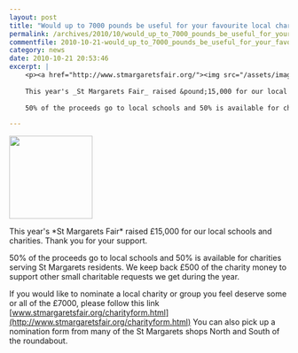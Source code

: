 ```yaml
---
layout: post
title: "Would up to 7000 pounds be useful for your favourite local charity?"
permalink: /archives/2010/10/would_up_to_7000_pounds_be_useful_for_your_favouri.html
commentfile: 2010-10-21-would_up_to_7000_pounds_be_useful_for_your_favouri
category: news
date: 2010-10-21 20:53:46
excerpt: |
    <p><a href="http://www.stmargaretsfair.org/"><img src="/assets/images/2010/SMFLogo180.gif" height="150" width="150" class="right"/></a></p> 
    
    This year's _St Margarets Fair_ raised &pound;15,000 for our local schools and charities.  Thank you for your support.
    
    50% of the proceeds go to local schools and 50% is available for charities serving St Margarets residents.  We keep back &pound;500 of the charity money to support other small charitable requests we get during the year.

---
```


<p>
<a href="http://www.stmargaretsfair.org/"><img src="/assets/images/2010/SMFLogo180.gif" height="150" width="150" class="right"/></a>

</p>
This year's *St Margarets Fair* raised £15,000 for our local schools and charities. Thank you for your support.

50% of the proceeds go to local schools and 50% is available for charities serving St Margarets residents. We keep back £500 of the charity money to support other small charitable requests we get during the year.

If you would like to nominate a local charity or group you feel deserve some or all of the £7000, please follow this link [www.stmargaretsfair.org/charityform.html](http://www.stmargaretsfair.org/charityform.html) You can also pick up a nomination form from many of the St Margarets shops North and South of the roundabout.
